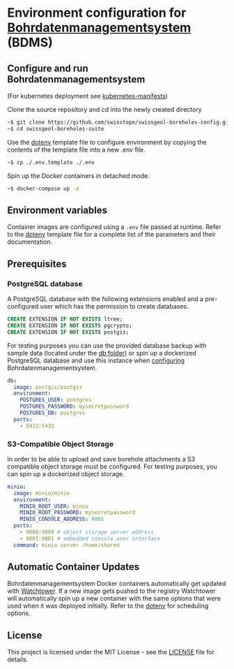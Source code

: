 # Environment configuration for [Bohrdatenmanagementsystem](https://github.com/swisstopo/swissgeol-boreholes-suite) (BDMS)

## Configure and run Bohrdatenmanagementsystem

(For kubernetes deployment see [kubernetes-manifests](./kubernetes-manifests/README.md))

Clone the source repository and cd into the newly created directory

```bash
~$ git clone https://github.com/swisstopo/swissgeol-boreholes-config.git
~$ cd swissgeol-boreholes-suite
```

Use the [dotenv](./.env.template) template file to configure environment by copying the contents of the template file into a new _.env_ file.

```bash
~$ cp ./.env.template ./.env
```

Spin up the Docker containers in detached mode.

```bash
~$ docker-compose up -d
```

## Environment variables

Container images are configured using a `.env` file passed at runtime. Refer to the [dotenv](./.env.template) template file for a complete list of the parameters and their documentation.

## Prerequisites

### PostgreSQL database

A PostgreSQL database with the following extensions enabled and a pre-configured user which has the permission to create databases.

```sql
CREATE EXTENSION IF NOT EXISTS ltree;
CREATE EXTENSION IF NOT EXISTS pgcrypto;
CREATE EXTENSION IF NOT EXISTS postgis;
```

For testing purposes you can use the provided database backup with sample data (located under the [db folder](./db/)) or spin up a dockerized PostgreSQL database and use this instance when [configuring](#configure-and-run-bohrdatenmanagementsystem) Bohrdatenmanagementsystem.

```yml
db:
  image: postgis/postgis
  environment:
    POSTGRES_USER: postgres
    POSTGRES_PASSWORD: mysecretpassword 
    POSTGRES_DB: postgres
  ports:
    - 5432:5432
```

### S3-Compatible Object Storage

In order to be able to upload and save borehole attachments a S3 compatible object storage must be configured. For testing purposes, you can spin up a dockerized object storage.

```yml
minio:
  image: minio/minio
  environment:
    MINIO_ROOT_USER: minio
    MINIO_ROOT_PASSWORD: mysecretpassword
    MINIO_CONSOLE_ADDRESS: 9001
  ports:
    - 9000:9000 # object storage server address
    - 9001:9001 # embedded console user interface
  command: minio server /home/shared
```

## Automatic Container Updates

Bohrdatenmanagementsystem Docker containers automatically get updated with [Watchtower](https://containrrr.dev/watchtower/). If a new image gets pushed to the registry Watchtower will automatically spin up a new container with the same options that were used when it was deployed initially. Refer to the [dotenv](./.env.template) for scheduling options.

## License

This project is licensed under the MIT License - see the [LICENSE](./LICENSE) file for details.
